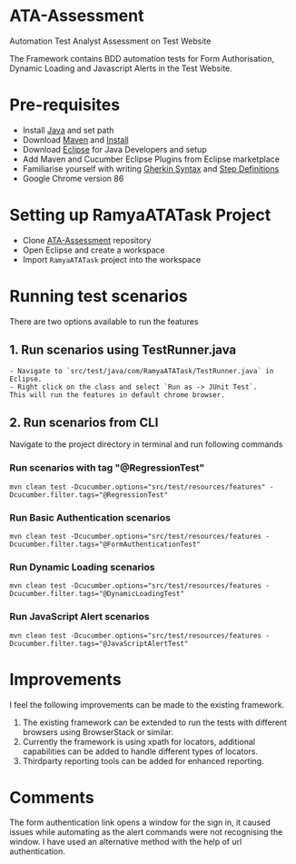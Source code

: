 # ATA-Assessment
Automation Test Analyst Assessment on Test Website

The Framework contains BDD automation tests for Form Authorisation, Dynamic Loading and Javascript Alerts in the Test Website.


# Pre-requisites
- Install <a href="https://www.java.com/en/download/win10.jsp" target="_blank">Java</a> and set path
- Download <a href="https://maven.apache.org/download.cgi" target="_blank">Maven</a> and <a href="https://maven.apache.org/install.html" target="_blank">Install</a>
- Download <a href="https://www.eclipse.org/downloads/packages" target="_blank">Eclipse</a> for Java Developers and setup
- Add Maven and Cucumber Eclipse Plugins from Eclipse marketplace
- Familiarise yourself with writing <a href="https://cucumber.io/docs/gherkin" target="_blank">Gherkin Syntax</a> and <a href="https://cucumber.io/docs/cucumber/step-definitions" target="_blank">Step Definitions</a>
- Google Chrome version 86

# Setting up RamyaATATask Project
- Clone <a href="https://github.com/musunuru2405/ATA-Assessment.git" target="_blank">ATA-Assessment</a> repository
- Open Eclipse and create a workspace
- Import `RamyaATATask` project into the workspace

# Running test scenarios
There are two options available to run the features
## 1. Run scenarios using TestRunner.java
	- Navigate to `src/test/java/com/RamyaATATask/TestRunner.java` in Eclipse.
	- Right click on the class and select `Run as -> JUnit Test`.
	This will run the features in default chrome browser. 
## 2. Run scenarios from CLI  
Navigate to the project directory in terminal and run following commands 
### Run scenarios with tag "@RegressionTest"
`mvn clean test -Dcucumber.options="src/test/resources/features" -Dcucumber.filter.tags="@RegressionTest"`
### Run Basic Authentication scenarios
`mvn clean test -Dcucumber.options="src/test/resources/features -Dcucumber.filter.tags="@FormAuthenticationTest"`
### Run Dynamic Loading scenarios
`mvn clean test -Dcucumber.options="src/test/resources/features -Dcucumber.filter.tags="@DynamicLoadingTest"`
### Run JavaScript Alert scenarios
`mvn clean test -Dcucumber.options="src/test/resources/features -Dcucumber.filter.tags="@JavaScriptAlertTest"`

# Improvements
I feel the following improvements can be made to the existing framework.
1. The existing framework can be extended to run the tests with different browsers using BrowserStack or similar.
2. Currently the framework is using xpath for locators, additional capabilities can be added to handle different types of locators.
3. Thirdparty reporting tools can be added for enhanced reporting.

# Comments
The form authentication link opens a window for the sign in, it caused issues while automating as the alert commands were not recognising the window. I have used an alternative method with the help of url authentication. 





